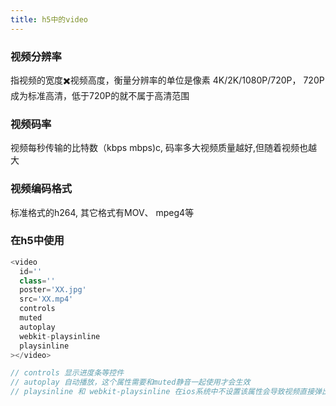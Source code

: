 ```yaml
---
title: h5中的video
---
```


### 视频分辨率

指视频的宽度✖️视频高度，衡量分辨率的单位是像素
4K/2K/1080P/720P， 720P成为标准高清，低于720P的就不属于高清范围

### 视频码率

视频每秒传输的比特数（kbps mbps)c, 码率多大视频质量越好,但随着视频也越大

### 视频编码格式

标准格式的h264, 其它格式有MOV、 mpeg4等

### 在h5中使用

```js
<video
  id=''
  class=''
  poster='XX.jpg'
  src='XX.mp4'
  controls
  muted
  autoplay
  webkit-playsinline
  playsinline
></video>

// controls 显示进度条等控件
// autoplay 自动播放，这个属性需要和muted静音一起使用才会生效
// playsinline 和 webkit-playsinline 在ios系统中不设置该属性会导致视频直接弹出页面
```

